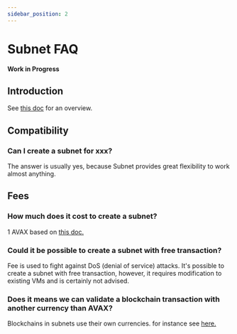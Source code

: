 ```yaml
---
sidebar_position: 2
---
```


# Subnet FAQ

**Work in Progress**

## Introduction

See [this doc](README.md) for an overview.

## Compatibility

### Can I create a subnet for xxx?

The answer is usually yes, because Subnet provides great flexibility to work almost anything.

## Fees

### How much does it cost to create a subnet?

1 AVAX based on [this doc.](../../../../learn/platform-overview/transaction-fees.md#fee-schedule)

### Could it be possible to create a subnet with free transaction?

Fee is used to fight against DoS (denial of service) attacks. It's possible to create a subnet with free transaction, however, it requires modification to existing VMs and is certainly not advised.

### Does it means we can validate a blockchain transaction with another currency than AVAX? 

Blockchains in subnets use their own currencies. for instance see [here.](create-avm-blockchain.md#create-the-genesis-data)





